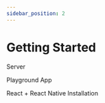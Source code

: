```yaml
---
sidebar_position: 2
---
```


#  Getting Started

Server

Playground App

React + React Native Installation